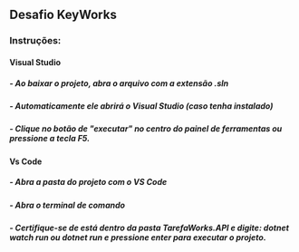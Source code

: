 ## Desafio KeyWorks

### Instruções: 

#### Visual Studio
##### - Ao baixar o projeto, abra o arquivo com a extensão .sln
##### - Automaticamente ele abrirá o Visual Studio (caso tenha instalado)
##### - Clique no botão de "executar" no centro do painel de ferramentas ou pressione a tecla F5. 

#### Vs Code
##### - Abra a pasta do projeto com o VS Code 
##### - Abra o terminal de comando 
##### - Certifique-se de está dentro da pasta TarefaWorks.API e digite: dotnet watch run ou dotnet run e pressione enter para executar o projeto. 
